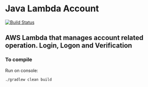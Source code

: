 # Java Lambda Account 
[![Build Status](https://travis-ci.com/universy-code/java-lambda-cognito.svg?branch=master)](https://travis-ci.com/universy-code/java-lambda-cognito)

## AWS Lambda that manages account related operation. Login, Logon and Verification

### To compile

Run on console:

`./gradlew clean build`
 
